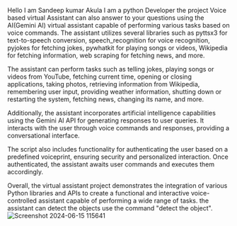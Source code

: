 Hello I am Sandeep kumar Akula I am a python Developer 
the project Voice based virtual Assistant can also answer to your questions using the AI(Gemini AI)
virtual assistant capable of performing various tasks based on voice commands. The assistant utilizes several libraries such as pyttsx3 for text-to-speech conversion, speech_recognition for voice recognition, pyjokes for fetching jokes, pywhatkit for playing songs or videos, Wikipedia for fetching information, web scraping for fetching news, and more.

The assistant can perform tasks such as telling jokes, playing songs or videos from YouTube, fetching current time, opening or closing applications, taking photos, retrieving information from Wikipedia, remembering user input, providing weather information, shutting down or restarting the system, fetching news, changing its name, and more.

Additionally, the assistant incorporates artificial intelligence capabilities using the Gemini AI API for generating responses to user queries. It interacts with the user through voice commands and responses, providing a conversational interface.

The script also includes functionality for authenticating the user based on a predefined voiceprint, ensuring security and personalized interaction. Once authenticated, the assistant awaits user commands and executes them accordingly.

Overall, the virtual assistant project demonstrates the integration of various Python libraries and APIs to create a functional and interactive voice-controlled assistant capable of performing a wide range of tasks.
the assistant can detect the objects use the command "detect the object".
![Screenshot 2024-06-15 115641](https://github.com/SandeepKumarAkula/Voice_based_virtual_assistant_with_AI/assets/159024763/aed48a71-0280-4a16-baf9-903fee165ed2)

